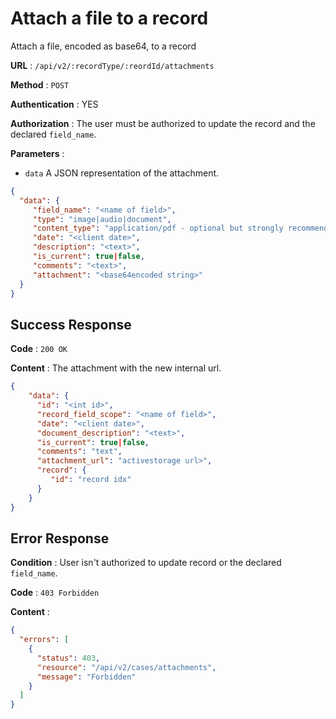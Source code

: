 # Attach a file to a record

Attach a file, encoded as base64, to a record

**URL** : `/api/v2/:recordType/:reordId/attachments`

**Method** : `POST`

**Authentication** : YES

**Authorization** : The user must be authorized to update the record and the declared `field_name`.

**Parameters** : 

* `data` A JSON representation of the attachment.
```json
{
  "data": {
     "field_name": "<name of field>",
     "type": "image|audio|document",
     "content_type": "application/pdf - optional but strongly recommended",
     "date": "<client date>",
     "description": "<text>",
     "is_current": true|false,
     "comments": "<text>",
     "attachment": "<base64encoded string>"
  }
}
```

## Success Response

**Code** : `200 OK`

**Content** : The attachment with the new internal url.

```json
{
    "data": {
      "id": "<int id>",
      "record_field_scope": "<name of field>",
      "date": "<client date>",
      "document_description": "<text>",
      "is_current": true|false,
      "comments": "text",
      "attachment_url": "activestorage url>",
      "record": {
         "id": "record idx"
      }
    }
}
```

## Error Response

**Condition** : User isn't authorized to update record or the declared `field_name`.

**Code** : `403 Forbidden`

**Content** :

```json
{
  "errors": [
    {
      "status": 403,
      "resource": "/api/v2/cases/attachments",
      "message": "Forbidden"
    }
  ]
}
```